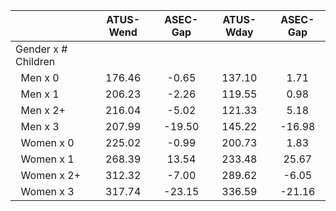 
|                      |    ATUS-Wend |     ASEC-Gap |    ATUS-Wday |     ASEC-Gap |
| -------------------- | :----------: | :----------: | :----------: | :----------: |
| Gender x # Children  |              |              |              |              |
| &nbsp;&nbsp;Men x 0  |       176.46 |        -0.65 |       137.10 |         1.71 |
| &nbsp;&nbsp;Men x 1  |       206.23 |        -2.26 |       119.55 |         0.98 |
| &nbsp;&nbsp;Men x 2+ |       216.04 |        -5.02 |       121.33 |         5.18 |
| &nbsp;&nbsp;Men x 3  |       207.99 |       -19.50 |       145.22 |       -16.98 |
| &nbsp;&nbsp;Women x 0 |       225.02 |        -0.99 |       200.73 |         1.83 |
| &nbsp;&nbsp;Women x 1 |       268.39 |        13.54 |       233.48 |        25.67 |
| &nbsp;&nbsp;Women x 2+ |       312.32 |        -7.00 |       289.62 |        -6.05 |
| &nbsp;&nbsp;Women x 3 |       317.74 |       -23.15 |       336.59 |       -21.16 |

